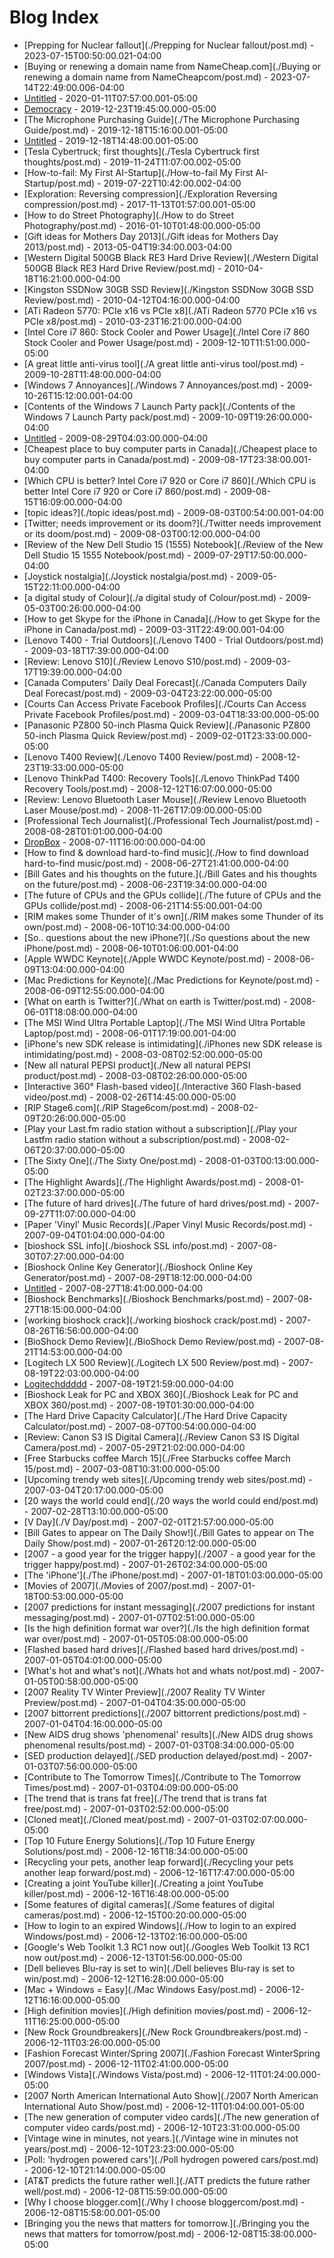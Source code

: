 # Blog Index

- [Prepping for Nuclear fallout](./Prepping for Nuclear fallout/post.md) - 2023-07-15T00:50:00.021-04:00
- [Buying or renewing a domain name from NameCheap.com](./Buying or renewing a domain name from NameCheapcom/post.md) - 2023-07-14T22:49:00.006-04:00
- [Untitled](./Untitled/post.md) - 2020-01-11T07:57:00.001-05:00
- [Democracy](./Democracy/post.md) - 2019-12-23T19:45:00.000-05:00
- [The Microphone Purchasing Guide](./The Microphone Purchasing Guide/post.md) - 2019-12-18T15:16:00.001-05:00
- [Untitled](./Untitled/post.md) - 2019-12-18T14:48:00.001-05:00
- [Tesla Cybertruck; first thoughts](./Tesla Cybertruck first thoughts/post.md) - 2019-11-24T11:07:00.002-05:00
- [How-to-fail: My First AI-Startup](./How-to-fail My First AI-Startup/post.md) - 2019-07-22T10:42:00.002-04:00
- [Exploration: Reversing compression](./Exploration Reversing compression/post.md) - 2017-11-13T01:57:00.001-05:00
- [How to do Street Photography](./How to do Street Photography/post.md) - 2016-01-10T01:48:00.000-05:00
- [Gift ideas for Mothers Day 2013](./Gift ideas for Mothers Day 2013/post.md) - 2013-05-04T19:34:00.003-04:00
- [Western Digital 500GB Black RE3 Hard Drive Review](./Western Digital 500GB Black RE3 Hard Drive Review/post.md) - 2010-04-18T16:21:00.000-04:00
- [Kingston SSDNow 30GB SSD Review](./Kingston SSDNow 30GB SSD Review/post.md) - 2010-04-12T04:16:00.000-04:00
- [ATi Radeon 5770: PCIe x16 vs PCIe x8](./ATi Radeon 5770 PCIe x16 vs PCIe x8/post.md) - 2010-03-23T16:21:00.000-04:00
- [Intel Core i7 860: Stock Cooler and Power Usage](./Intel Core i7 860 Stock Cooler and Power Usage/post.md) - 2009-12-10T11:51:00.000-05:00
- [A great little anti-virus tool](./A great little anti-virus tool/post.md) - 2009-10-28T11:48:00.000-04:00
- [Windows 7 Annoyances](./Windows 7 Annoyances/post.md) - 2009-10-26T15:12:00.001-04:00
- [Contents of the Windows 7 Launch Party pack](./Contents of the Windows 7 Launch Party pack/post.md) - 2009-10-09T19:26:00.000-04:00
- [Untitled](./Untitled/post.md) - 2009-08-29T04:03:00.000-04:00
- [Cheapest place to buy computer parts in Canada](./Cheapest place to buy computer parts in Canada/post.md) - 2009-08-17T23:38:00.001-04:00
- [Which CPU is better? Intel Core i7 920 or Core i7 860](./Which CPU is better Intel Core i7 920 or Core i7 860/post.md) - 2009-08-15T16:09:00.000-04:00
- [topic ideas?](./topic ideas/post.md) - 2009-08-03T00:54:00.001-04:00
- [Twitter; needs improvement or its doom?](./Twitter needs improvement or its doom/post.md) - 2009-08-03T00:12:00.000-04:00
- [Review of the New Dell Studio 15 (1555) Notebook](./Review of the New Dell Studio 15 1555 Notebook/post.md) - 2009-07-29T17:50:00.000-04:00
- [Joystick nostalgia](./Joystick nostalgia/post.md) - 2009-05-15T22:11:00.000-04:00
- [a digital study of Colour](./a digital study of Colour/post.md) - 2009-05-03T00:26:00.000-04:00
- [How to get Skype for the iPhone in Canada](./How to get Skype for the iPhone in Canada/post.md) - 2009-03-31T22:49:00.001-04:00
- [Lenovo T400 - Trial Outdoors](./Lenovo T400 - Trial Outdoors/post.md) - 2009-03-18T17:39:00.000-04:00
- [Review: Lenovo S10](./Review Lenovo S10/post.md) - 2009-03-17T19:39:00.000-04:00
- [Canada Computers' Daily Deal Forecast](./Canada Computers Daily Deal Forecast/post.md) - 2009-03-04T23:22:00.000-05:00
- [Courts Can Access Private Facebook Profiles](./Courts Can Access Private Facebook Profiles/post.md) - 2009-03-04T18:33:00.000-05:00
- [Panasonic PZ800 50-inch Plasma Quick Review](./Panasonic PZ800 50-inch Plasma Quick Review/post.md) - 2009-02-01T23:33:00.000-05:00
- [Lenovo T400 Review](./Lenovo T400 Review/post.md) - 2008-12-23T19:33:00.000-05:00
- [Lenovo ThinkPad T400: Recovery Tools](./Lenovo ThinkPad T400 Recovery Tools/post.md) - 2008-12-12T16:07:00.000-05:00
- [Review: Lenovo Bluetooth Laser Mouse](./Review Lenovo Bluetooth Laser Mouse/post.md) - 2008-11-26T17:09:00.000-05:00
- [Professional Tech Journalist](./Professional Tech Journalist/post.md) - 2008-08-28T01:01:00.000-04:00
- [DropBox](./DropBox/post.md) - 2008-07-11T16:00:00.000-04:00
- [How to find & download hard-to-find music](./How to find  download hard-to-find music/post.md) - 2008-06-27T21:41:00.000-04:00
- [Bill Gates and his thoughts on the future.](./Bill Gates and his thoughts on the future/post.md) - 2008-06-23T19:34:00.000-04:00
- [The future of CPUs and the GPUs collide](./The future of CPUs and the GPUs collide/post.md) - 2008-06-21T14:55:00.001-04:00
- [RIM makes some Thunder of it's own](./RIM makes some Thunder of its own/post.md) - 2008-06-10T10:34:00.000-04:00
- [So.. questions about the new iPhone?](./So questions about the new iPhone/post.md) - 2008-06-10T01:06:00.001-04:00
- [Apple WWDC Keynote](./Apple WWDC Keynote/post.md) - 2008-06-09T13:04:00.000-04:00
- [Mac Predictions for Keynote](./Mac Predictions for Keynote/post.md) - 2008-06-09T12:55:00.000-04:00
- [What on earth is Twitter?](./What on earth is Twitter/post.md) - 2008-06-01T18:08:00.000-04:00
- [The MSI Wind Ultra Portable Laptop](./The MSI Wind Ultra Portable Laptop/post.md) - 2008-06-01T17:19:00.001-04:00
- [iPhone's new SDK release is intimidating](./iPhones new SDK release is intimidating/post.md) - 2008-03-08T02:52:00.000-05:00
- [New all natural PEPSI product](./New all natural PEPSI product/post.md) - 2008-03-08T02:26:00.000-05:00
- [Interactive 360° Flash-based video](./Interactive 360 Flash-based video/post.md) - 2008-02-26T14:45:00.000-05:00
- [RIP Stage6.com](./RIP Stage6com/post.md) - 2008-02-09T20:26:00.000-05:00
- [Play your Last.fm radio station without a subscription](./Play your Lastfm radio station without a subscription/post.md) - 2008-02-06T20:37:00.000-05:00
- [The Sixty One](./The Sixty One/post.md) - 2008-01-03T00:13:00.000-05:00
- [The Highlight Awards](./The Highlight Awards/post.md) - 2008-01-02T23:37:00.000-05:00
- [The future of hard drives](./The future of hard drives/post.md) - 2007-09-27T11:07:00.000-04:00
- [Paper 'Vinyl' Music Records](./Paper Vinyl Music Records/post.md) - 2007-09-04T01:04:00.000-04:00
- [bioshock SSL info](./bioshock SSL info/post.md) - 2007-08-30T07:27:00.000-04:00
- [Bioshock Online Key Generator](./Bioshock Online Key Generator/post.md) - 2007-08-29T18:12:00.000-04:00
- [Untitled](./Untitled/post.md) - 2007-08-27T18:41:00.000-04:00
- [Bioshock Benchmarks](./Bioshock Benchmarks/post.md) - 2007-08-27T18:15:00.000-04:00
- [working bioshock crack](./working bioshock crack/post.md) - 2007-08-26T16:56:00.000-04:00
- [BioShock Demo Review](./BioShock Demo Review/post.md) - 2007-08-21T14:53:00.000-04:00
- [Logitech LX 500 Review](./Logitech LX 500 Review/post.md) - 2007-08-19T22:03:00.000-04:00
- [Logitechddddd](./Logitechddddd/post.md) - 2007-08-19T21:59:00.000-04:00
- [Bioshock Leak for PC and XBOX 360](./Bioshock Leak for PC and XBOX 360/post.md) - 2007-08-19T01:30:00.000-04:00
- [The Hard Drive Capacity Calculator](./The Hard Drive Capacity Calculator/post.md) - 2007-08-07T00:54:00.000-04:00
- [Review: Canon S3 IS Digital Camera](./Review Canon S3 IS Digital Camera/post.md) - 2007-05-29T21:02:00.000-04:00
- [Free Starbucks coffee March 15](./Free Starbucks coffee March 15/post.md) - 2007-03-08T10:31:00.000-05:00
- [Upcoming trendy web sites](./Upcoming trendy web sites/post.md) - 2007-03-04T20:17:00.000-05:00
- [20 ways the world could end](./20 ways the world could end/post.md) - 2007-02-28T13:10:00.000-05:00
- [V Day](./V Day/post.md) - 2007-02-01T21:57:00.000-05:00
- [Bill Gates to appear on The Daily Show!](./Bill Gates to appear on The Daily Show/post.md) - 2007-01-26T20:12:00.000-05:00
- [2007 - a good year for the trigger happy](./2007 - a good year for the trigger happy/post.md) - 2007-01-26T02:34:00.000-05:00
- [The 'iPhone'](./The iPhone/post.md) - 2007-01-18T01:03:00.000-05:00
- [Movies of 2007](./Movies of 2007/post.md) - 2007-01-18T00:53:00.000-05:00
- [2007 predictions for instant messaging](./2007 predictions for instant messaging/post.md) - 2007-01-07T02:51:00.000-05:00
- [Is the high definition format war over?](./Is the high definition format war over/post.md) - 2007-01-05T05:08:00.000-05:00
- [Flashed based hard drives](./Flashed based hard drives/post.md) - 2007-01-05T04:01:00.000-05:00
- [What's hot and what's not](./Whats hot and whats not/post.md) - 2007-01-05T00:58:00.000-05:00
- [2007 Reality TV Winter Preview](./2007 Reality TV Winter Preview/post.md) - 2007-01-04T04:35:00.000-05:00
- [2007 bittorrent predictions](./2007 bittorrent predictions/post.md) - 2007-01-04T04:16:00.000-05:00
- [New AIDS drug shows 'phenomenal' results](./New AIDS drug shows phenomenal results/post.md) - 2007-01-03T08:34:00.000-05:00
- [SED production delayed](./SED production delayed/post.md) - 2007-01-03T07:56:00.000-05:00
- [Contribute to The Tomorrow Times](./Contribute to The Tomorrow Times/post.md) - 2007-01-03T04:09:00.000-05:00
- [The trend that is trans fat free](./The trend that is trans fat free/post.md) - 2007-01-03T02:52:00.000-05:00
- [Cloned meat](./Cloned meat/post.md) - 2007-01-03T02:07:00.000-05:00
- [Top 10 Future Energy Solutions](./Top 10 Future Energy Solutions/post.md) - 2006-12-16T18:34:00.000-05:00
- [Recycling your pets, another leap forward](./Recycling your pets another leap forward/post.md) - 2006-12-16T17:47:00.000-05:00
- [Creating a joint YouTube killer](./Creating a joint YouTube killer/post.md) - 2006-12-16T16:48:00.000-05:00
- [Some features of digital cameras](./Some features of digital cameras/post.md) - 2006-12-15T00:20:00.000-05:00
- [How to login to an expired Windows](./How to login to an expired Windows/post.md) - 2006-12-13T02:16:00.000-05:00
- [Google's Web Toolkit 1.3 RC1 now out](./Googles Web Toolkit 13 RC1 now out/post.md) - 2006-12-13T01:56:00.000-05:00
- [Dell believes Blu-ray is set to win](./Dell believes Blu-ray is set to win/post.md) - 2006-12-12T16:28:00.000-05:00
- [Mac + Windows = Easy](./Mac  Windows  Easy/post.md) - 2006-12-12T16:16:00.000-05:00
- [High definition movies](./High definition movies/post.md) - 2006-12-11T16:25:00.000-05:00
- [New Rock Groundbreakers](./New Rock Groundbreakers/post.md) - 2006-12-11T03:26:00.000-05:00
- [Fashion Forecast Winter/Spring 2007](./Fashion Forecast WinterSpring 2007/post.md) - 2006-12-11T02:41:00.000-05:00
- [Windows Vista](./Windows Vista/post.md) - 2006-12-11T01:24:00.000-05:00
- [2007 North American International Auto Show](./2007 North American International Auto Show/post.md) - 2006-12-11T01:04:00.001-05:00
- [The new generation of computer video cards](./The new generation of computer video cards/post.md) - 2006-12-10T23:31:00.000-05:00
- [Vintage wine in minutes, not years.](./Vintage wine in minutes not years/post.md) - 2006-12-10T23:23:00.000-05:00
- [Poll: 'hydrogen powered cars'](./Poll hydrogen powered cars/post.md) - 2006-12-10T21:14:00.000-05:00
- [AT&T predicts the future rather well.](./ATT predicts the future rather well/post.md) - 2006-12-08T15:59:00.000-05:00
- [Why I choose blogger.com](./Why I choose bloggercom/post.md) - 2006-12-08T15:58:00.001-05:00
- [Bringing you the news that matters for tomorrow.](./Bringing you the news that matters for tomorrow/post.md) - 2006-12-08T15:38:00.000-05:00
